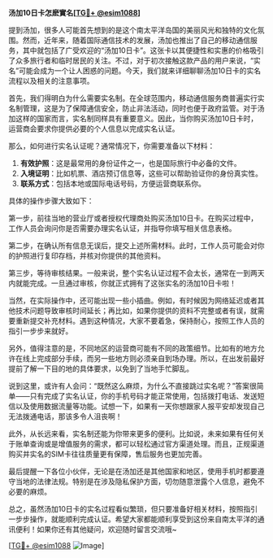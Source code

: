**汤加10日卡怎麽實名[[TG💪+ @esim1088](https://t.me/s/esim1088)]**

提到汤加，很多人可能首先想到的是这个南太平洋岛国的美丽风光和独特的文化氛围。然而，近年来，随着国际通信技术的发展，汤加也推出了自己的移动通信服务，其中就包括了广受欢迎的“汤加10日卡”。这张卡以其便捷性和实惠的价格吸引了众多旅行者和临时居民的关注。不过，对于初次接触这款产品的用户来说，“实名”可能会成为一个让人困惑的问题。今天，我们就来详细聊聊汤加10日卡的实名流程以及相关的注意事项。

首先，我们得明白为什么需要实名制。在全球范围内，移动通信服务商普遍实行实名制管理，这是为了保障通信安全，防止非法活动，同时也便于政府监管。对于汤加这样的国家而言，实名制同样具有重要意义。因此，当你购买汤加10日卡时，运营商会要求你提供必要的个人信息以完成实名认证。

那么，如何进行实名认证呢？通常情况下，你需要准备以下材料：

1. **有效护照**：这是最常用的身份证件之一，也是国际旅行中必备的文件。
2. **入境证明**：比如机票、酒店预订信息等，这些可以帮助验证你的身份真实性。
3. **联系方式**：包括本地或国际电话号码，方便运营商联系你。

具体的操作步骤大致如下：

第一步，前往当地的营业厅或者授权代理商处购买汤加10日卡。在购买过程中，工作人员会询问你是否需要办理实名认证，并指导你填写相关信息表格。

第二步，在确认所有信息无误后，提交上述所需材料。此时，工作人员可能会对你的护照进行复印存档，并核对你提供的其他资料。

第三步，等待审核结果。一般来说，整个实名认证过程不会太长，通常在一到两天内就能完成。一旦通过审核，你就正式拥有了这张实名的汤加10日卡啦！

当然，在实际操作中，还可能出现一些小插曲。例如，有时候因为网络延迟或者其他技术问题导致审核时间延长；再比如，如果你提供的资料不完整或者有误，就需要重新提交补充材料。遇到这种情况，大家不要着急，保持耐心，按照工作人员的指引一步步来就好。

另外，值得注意的是，不同地区的运营商可能有不同的政策细节。比如有的地方允许在线上完成部分手续，而另一些地方则必须亲自到场办理。所以，在出发前最好提前了解一下目的地的具体要求，以免到了当地手忙脚乱。

说到这里，或许有人会问：“既然这么麻烦，为什么不直接跳过实名呢？”答案很简单——只有完成了实名认证，你的手机号码才能正常使用，包括拨打电话、发送短信以及使用数据流量等功能。试想一下，如果有一天你想跟家人报平安却发现自己无法拨通电话，那该多令人沮丧啊！

此外，从长远来看，实名制还能为你带来更多的便利。比如说，未来如果有任何关于账单查询或是增值服务的需求，都可以轻松通过官方渠道处理。而且，正规渠道购买并实名的SIM卡往往质量更有保障，售后服务也更加完善。

最后提醒一下各位小伙伴，无论是在汤加还是其他国家和地区，使用手机时都要遵守当地的法律法规。特别是在涉及隐私保护方面，切勿随意泄露个人信息，避免不必要的麻烦。

总之，虽然汤加10日卡的实名过程看似繁琐，但只要准备好相关材料，按照指引一步步操作，就能顺利完成认证。希望大家都能顺利享受到这份来自南太平洋的通讯便利！如果你还有其他疑问，欢迎随时留言交流哦~

[[TG💪+ @esim1088](https://t.me/s/esim1088) ![Image](https://i.postimg.cc/4NQfJmqS/Snipaste-2025-05-13-00-14-12.png)]
